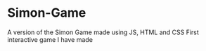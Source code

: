 # Simon-Game
A version of the Simon Game made using JS, HTML and CSS
First interactive game I have made
